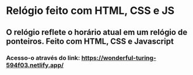 # Relógio feito com HTML, CSS e JS

## O relógio reflete o horário atual em um relógio de ponteiros. Feito com HTML, CSS e Javascript

### Acesso-o através do link: https://wonderful-turing-594f03.netlify.app/